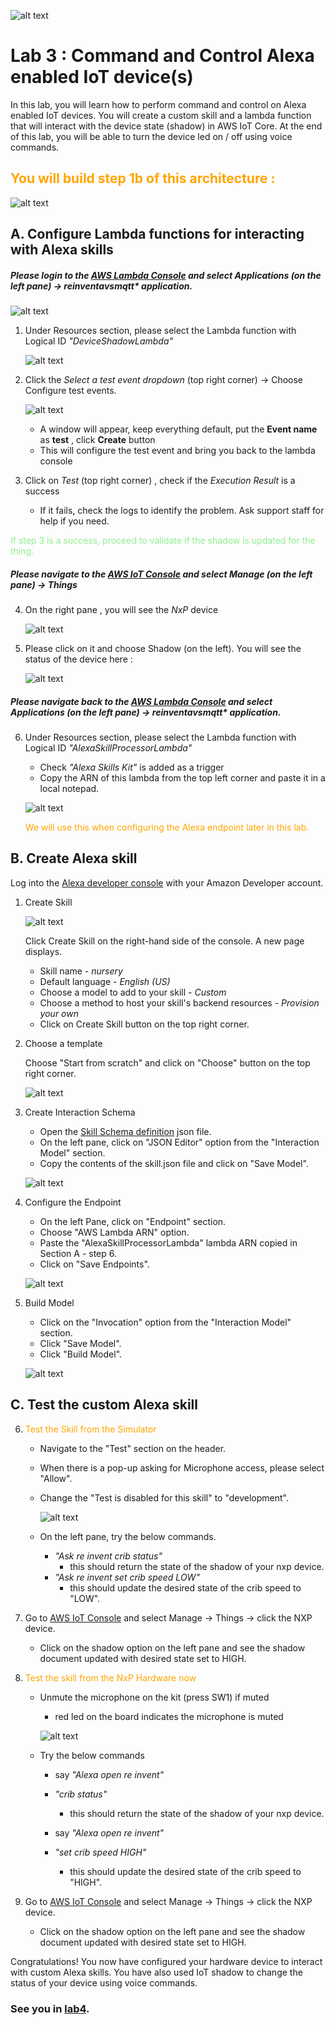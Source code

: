 ![alt text](../images/aws_logo.png)

# Lab 3 : Command and Control Alexa enabled IoT device(s)

In this lab, you will learn how to perform command and control on Alexa enabled IoT devices. You will create a custom  skill and a lambda function that will interact with the device state (shadow) in AWS IoT Core. At the end of this lab, you will be able to turn the device led on / off using voice commands. 

## <span style="color:orange"> You will build step 1b of this architecture : </span>
![alt text](../images/arch-1b.png)

## A. Configure Lambda functions for interacting with Alexa skills

##### Please login to the [AWS Lambda Console](https://console.aws.amazon.com/lambda/) and select *Applications* (on the left pane) -> reinventavsmqtt* application. ###

![alt text](../images/lambdahome.png)

1.  Under Resources section, please select the Lambda function with Logical ID   *"DeviceShadowLambda"* 

    ![alt text](../images/shadow.png)

2. Click the *Select a test event dropdown* (top right corner) -> Choose Configure test events. 

    ![alt text](../images/lambdatest.png)

    -   A window will appear, keep everything default, put the **Event name** as **test** , click **Create** button
    -  This will configure the test event and bring you back to the lambda console 

3. Click on *Test* (top right corner) , check if the *Execution Result* is a success 
    - If it fails, check the logs to identify the problem. Ask support staff for help if you need. 

<span style="color:lightgreen">If step 3 is a success, proceed to validate if the shadow is updated for the thing.</span>

##### Please navigate to the [AWS IoT Console](https://console.aws.amazon.com/iot/) and select *Manage* (on the left pane) -> *Things* ### 

4. On the right pane , you will see the  *NxP* device 

    ![alt text](../images/nxp.png) 

5. Please click on it and choose Shadow (on the left). You will see the status of the device here :

    ![alt text](../images/nxpshadow.png) 

##### Please navigate back to the [AWS Lambda Console](https://console.aws.amazon.com/lambda/) and select *Applications* (on the left pane) -> reinventavsmqtt* application. ###

6. Under Resources section, please select the Lambda function with Logical ID *"AlexaSkillProcessorLambda"* 
    - Check *"Alexa Skills Kit"* is added as a trigger
    - Copy the ARN of this lambda from the top left corner and paste it in a local notepad. 

    ![alt text](../images/lambdaarn.png) 

    <span style="color:orange">We will use this when configuring the Alexa endpoint later in this lab. </span>

## B. Create Alexa skill   

Log into the [Alexa developer console](https://developer.amazon.com/alexa/console/ask?) with your Amazon Developer account. 

1. Create Skill

    ![alt text](../images/buildingaskill.png)

    Click Create Skill on the right-hand side of the console. A new page displays.

    - Skill name - *nursery*
    - Default language - *English (US)*
    - Choose a model to add to your skill -  *Custom*
    - Choose a method to host your skill's backend resources -  *Provision your own*
    - Click on Create Skill button on the top right corner.

2. Choose a template
   
    Choose "Start from scratch" and click on "Choose" button on the top right corner.

     ![alt text](../images/template.png)

3. Create Interaction Schema

    - Open the [Skill Schema definition](../templates/skills.json) json file.
    - On the left pane, click on "JSON Editor" option from the "Interaction Model" section.
    - Copy the contents of the skill.json file and click on "Save Model".

     ![alt text](../images/json.png)

4. Configure the Endpoint

    - On the left Pane, click on "Endpoint" section.
    - Choose "AWS Lambda ARN" option.
    - Paste the "AlexaSkillProcessorLambda" lambda ARN copied in Section A - step 6.
    - Click on "Save Endpoints".

     ![alt text](../images/endpoint.png)

5. Build Model

    - Click on the "Invocation" option from the "Interaction Model" section.
    - Click "Save Model".
    - Click "Build Model".
    
    ![alt text](../images/build.png)

## C. Test the custom Alexa skill  

6. <span style="color:orange">Test the Skill from the Simulator</span>

   - Navigate to the "Test" section on the header.
   
   - When there is a pop-up asking for Microphone access, please select "Allow".
   
   - Change the "Test is disabled for this skill" to "development".

       ![alt text](../images/test.png)
   
   - On the left pane, try the below commands.
        - *"Ask re invent crib status"*
            - this should return the state of the shadow of your nxp device.
        - *"Ask re invent set crib speed LOW"*
            - this should update the desired state of the crib speed to "LOW".

7. Go to [AWS IoT Console](https://console.aws.amazon.com/iot/) and select Manage -> Things -> click the NXP device. 
        
    -  Click on the shadow option on the left pane and see the shadow document updated with desired state set to HIGH.


8. <span style="color:orange">Test the skill from the NxP Hardware now</span>

    - Unmute the microphone on the kit (press SW1) if muted
        - red led on the board indicates the microphone is muted
    
        ![alt text](../images/mute.png)
    
    - Try the below commands  

        - say *"Alexa open re invent"*

        - *"crib status"*
            - this should return the state of the shadow of your nxp device.

        - say *"Alexa open re invent"*

        - *"set crib speed HIGH"*
            - this should update the desired state of the crib speed to "HIGH".

9. Go to [AWS IoT Console](https://console.aws.amazon.com/iot/) and select Manage -> Things -> click the NXP device. 
    -   Click on the shadow option on the left pane and see the shadow document updated with desired state set to HIGH.


Congratulations! You now have configured your hardware device to interact with custom Alexa skills. You have also used IoT shadow to change the status of your device using voice commands. 

### See you in [lab4](./lab4.md). 

